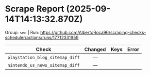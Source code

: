 # Scrape Report (2025-09-14T14:13:32.870Z)

Group: `seo`  |  Run: https://github.com/AlbertoRoca96/scraping-checks-scheduler/actions/runs/17712331959

| Check | Changed | Keys | Error |
|---|:---:|:--|:--|
| `playstation_blog_sitemap_diff` | — |  |  |
| `nintendo_us_news_sitemap_diff` | — |  |  |

